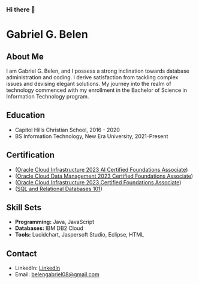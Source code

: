 ### Hi there 👋

# Gabriel G. Belen

## About Me
I am Gabriel G. Belen, and I possess a strong inclination towards database administration and coding. I derive satisfaction from tackling complex issues and devising elegant solutions. My journey into the realm of technology commenced with my enrollment in the Bachelor of Science in Information Technology program.

## Education
- Capitol Hills Christian School, 2016 - 2020
- BS Information Technology, New Era University, 2021-Present

## Certification
- ([Oracle Cloud Infrastructure 2023 AI Certified Foundations Associate](https://catalog-education.oracle.com/pls/certview/sharebadge?id=3234526BF416292BEE87B3AF8B96AE07BC760166ADAE974065534CBD51AFBE9A))
- ([Oracle Cloud Data Management 2023 Certified Foundations Associate](https://catalog-education.oracle.com/pls/certview/sharebadge?id=5A7DF565E1F489C054C27ED048F202F3AB5A6402CE218ED62341DEEF585556CC))
- ([Oracle Cloud Infrastructure 2023 Certified Foundations Associate](https://catalog-education.oracle.com/pls/certview/sharebadge?id=B8823B1EAAEEE58FA29F31A74137BE26B3C7D41B06DCD5D6A3DB4D64E326DF4B))
- ([SQL and Relational Databases 101](https://courses.cognitiveclass.ai/certificates/c53d8669059047fb9e956bb7053b0222))

## Skill Sets
- **Programming:** Java, JavaScript
- **Databases:** IBM DB2 Cloud
- **Tools:** Lucidchart, Jaspersoft Studio, Eclipse, HTML

## Contact
- LinkedIn: [LinkedIn](https://www.linkedin.com/in/gabriel-belen-6247862a3)
- Email: [belengabriel08@gmail.com](mailto:belengabriel08@gmail.com)

